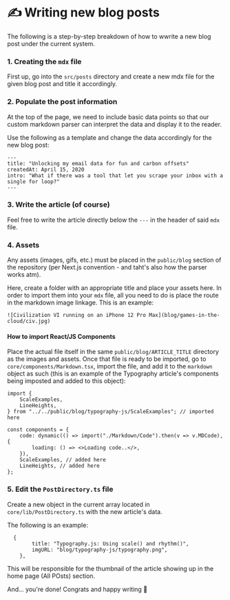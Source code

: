 # ✍️ Writing new blog posts

The following is a step-by-step breakdown of how to wwrite a new blog post under the current system.

### 1. Creating the `mdx` file

First up, go into the `src/posts` directory and create a new mdx file for the given blog post and title it accordingly.

### 2. Populate the post information

At the top of the page, we need to include basic data points so that our custom markdown parser can interpret the data and display it to the reader.

Use the following as a template and change the data accordingly for the new blog post:

```mdx
---
title: "Unlocking my email data for fun and carbon offsets"
createdAt: April 15, 2020
intro: "What if there was a tool that let you scrape your inbox with a single for loop?"
---
```

### 3. Write the article (of course)

Feel free to write the article directly below the `---` in the header of said `mdx` file.

### 4. Assets

Any assets (images, gifs, etc.) must be placed in the `public/blog` section of the repository (per Next.js convention - and taht's also how the parser works atm).

Here, create a folder with an appropriate title and place your assets here. In order to import them into your `mdx` file, all you need to do is place the route in the markdown image linkage. This is an example:

```mdx
![Civilization VI running on an iPhone 12 Pro Max](blog/games-in-the-cloud/civ.jpg)
```

#### How to import React/JS Components

Place the actual file itself in the same `public/blog/ARTICLE_TITLE` directory as the images and assets. Once that file is ready to be imported, go to `core/components/Markdown.tsx`, import the file, and add it to the `markdown` object as such (this is an example of the Typography article's components being imposted and added to this object):

```tsx
import {
    ScaleExamples,
    LineHeights,
} from "../../public/blog/typography-js/ScaleExamples"; // imported here

const components = {
    code: dynamic(() => import("./Markdown/Code").then(v => v.MDCode), {
        loading: () => <>Loading code..</>,
    }),
    ScaleExamples, // added here
    LineHeights, // added here
};
```

### 5. Edit the `PostDirectory.ts` file

Create a new object in the current array located in `core/lib/PostDirectory.ts` with the new article's data.

The following is an example:

```tsx
  {
        title: "Typography.js: Using scale() and rhythm()",
        imgURL: "blog/typography-js/typography.png",
    },
```

This will be responsible for the thumbnail of the article showing up in the home page (All POsts) section.

And... you're done! Congrats and happy writing 🎉
